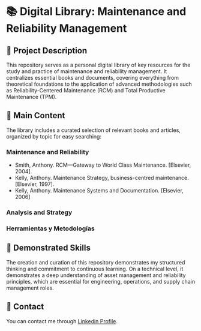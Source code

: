 # 📚 Digital Library: Maintenance and Reliability Management

## 📝 Project Description
This repository serves as a personal digital library of key resources for the study and practice of maintenance and reliability management. It centralizes essential books and documents, covering everything from theoretical foundations to the application of advanced methodologies such as Reliability-Centered Maintenance (RCM) and Total Productive Maintenance (TPM).

## 📖 Main Content
The library includes a curated selection of relevant books and articles, organized by topic for easy searching:

### Maintenance and Reliability
- Smith, Anthony. RCM—Gateway to World Class Maintenance. [Elsevier, 2004].
- Kelly, Anthony. Maintenance Strategy, business-centred maintenance. [Elsevier, 1997].
- Kelly, Anthony. Maintenance Systems and Documentation. [Elsevier, 2006]

### Analysis and Strategy

### Herramientas y Metodologías


## 🧠 Demonstrated Skills
The creation and curation of this repository demonstrates my structured thinking and commitment to continuous learning. On a technical level, it demonstrates a deep understanding of asset management and reliability principles, which are essential for engineering, operations, and supply chain management roles.

## 📧 Contact
You can contact me through [Linkedin Profile](https://www.linkedin.com/in/carlosvillalbaaguilera/?locale=en_US).
